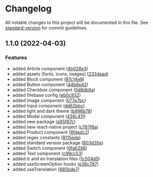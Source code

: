 # Changelog

All notable changes to this project will be documented in this file. See [standard-version](https://github.com/conventional-changelog/standard-version) for commit guidelines.

## 1.1.0 (2022-04-03)


### Features

* added Article component ([4b028e3](https://github.com/AyberkCakar/react-native-expo-starter-kit/commit/4b028e34ffadae21d3509d3bc9f18c03522eb033))
* added assets (fonts, icons, images) ([233daad](https://github.com/AyberkCakar/react-native-expo-starter-kit/commit/233daaddf47e64ca64d56ba2aa09499932253797))
* added Block component ([97c14e9](https://github.com/AyberkCakar/react-native-expo-starter-kit/commit/97c14e9f1396151c16c2eb7a184e054c3bde4d07))
* added Button component ([44b6e42](https://github.com/AyberkCakar/react-native-expo-starter-kit/commit/44b6e42e8ec8364ecf0f22773f777735ef81e8f6))
* added Checkbox component ([0d8db9a](https://github.com/AyberkCakar/react-native-expo-starter-kit/commit/0d8db9a66f5eab6f5cfa4458959f1809d2d45496))
* added firebase config ([eb0c932](https://github.com/AyberkCakar/react-native-expo-starter-kit/commit/eb0c93231e6647dd8ba23ae94db9f258212a69d3))
* added Image component ([077e7bc](https://github.com/AyberkCakar/react-native-expo-starter-kit/commit/077e7bc4aba8c1f961eba5c8b03548b2545a7a90))
* added Input component ([dd62bbc](https://github.com/AyberkCakar/react-native-expo-starter-kit/commit/dd62bbcb45800f6e0cdf4544412fcd22d7e5b694))
* added light and dark theme ([b996b78](https://github.com/AyberkCakar/react-native-expo-starter-kit/commit/b996b785ce4a08459d7065809483c6bbd71cfdb7))
* added Modal component ([436c411](https://github.com/AyberkCakar/react-native-expo-starter-kit/commit/436c411ed820b9ad9aec717b6bc37a67c26d5596))
* added new package ([a95f87c](https://github.com/AyberkCakar/react-native-expo-starter-kit/commit/a95f87c8b0ab56ff0e2d17e4b168647c37ec5000))
* added new react-native project ([c787f6a](https://github.com/AyberkCakar/react-native-expo-starter-kit/commit/c787f6a62203ffebe1237af89c911a079e5848d0))
* added Product component ([8fdedc2](https://github.com/AyberkCakar/react-native-expo-starter-kit/commit/8fdedc252497e0d19f6b1f5f4002c42b423c3f90))
* added regex constants ([8115eda](https://github.com/AyberkCakar/react-native-expo-starter-kit/commit/8115edac50805182c5c47fd2d4ebf8855dc4f77e))
* added standard version package ([803d35e](https://github.com/AyberkCakar/react-native-expo-starter-kit/commit/803d35e3efd94a42660cfaa94c0ab863de30ed80))
* added Switch component ([0fab298](https://github.com/AyberkCakar/react-native-expo-starter-kit/commit/0fab298c43cdf079c5101598c1b634f71768a476))
* added Text component ([c99cc53](https://github.com/AyberkCakar/react-native-expo-starter-kit/commit/c99cc53f2aaa8c6ef815fd82deee87abec9a8246))
* added tr and en translation files ([1c504d5](https://github.com/AyberkCakar/react-native-expo-starter-kit/commit/1c504d560880e142e26b45fbd1aa9636e461424d))
* added useScreenOption hooks ([e38c787](https://github.com/AyberkCakar/react-native-expo-starter-kit/commit/e38c78777de05a94455ad43e96d80262b3857005))
* added useTranslation ([885bde7](https://github.com/AyberkCakar/react-native-expo-starter-kit/commit/885bde710f30dbe2585d455d632ea8206a802d36))
